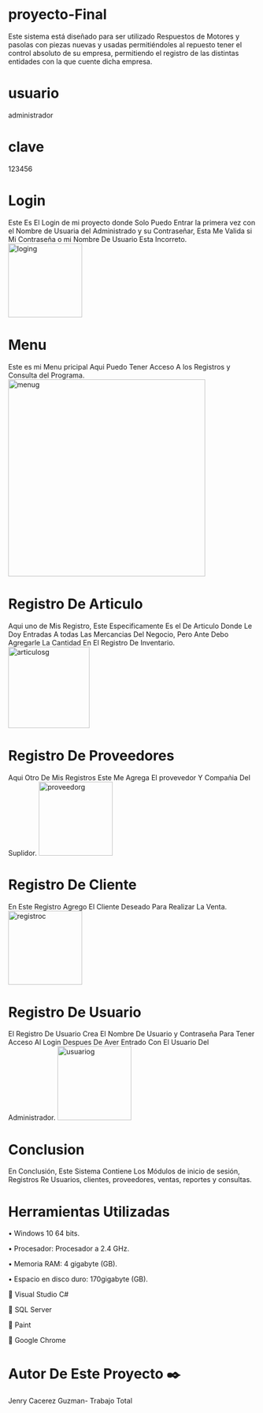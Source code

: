 # proyecto-Final





Este sistema está diseñado para ser utilizado Respuestos de Motores y pasolas con piezas nuevas y usadas permitiéndoles  al repuesto tener el control absoluto de su empresa, permitiendo el registro de las distintas entidades con la que cuente dicha empresa.
# usuario
administrador
# clave
123456
# Login

Este Es El Login de mi proyecto donde Solo Puedo Entrar la primera vez con el Nombre de Usuaria del Administrado y su Contraseñar, Esta Me Valida si Mi Contraseña o mi Nombre De Usuario Esta Incorreto.
<img width="150" alt="loging" src="https://user-images.githubusercontent.com/54563282/69565002-f572ff00-0fab-11ea-997b-06be91fd7868.png">

# Menu
Este es mi Menu pricipal Aqui Puedo Tener Acceso A los Registros y Consulta del Programa.
<img width="400" alt="menug" src="https://user-images.githubusercontent.com/54563282/69565254-8053f980-0fac-11ea-916a-e8f7d4b19677.png">

# Registro De Articulo
Aqui uno de Mis Registro, Este Especificamente Es el De Articulo Donde Le Doy Entradas A todas Las Mercancias Del Negocio, Pero Ante Debo Agregarle La Cantidad En El Registro De Inventario.
<img width="165" alt="articulosg" src="https://user-images.githubusercontent.com/54563282/69565307-9d88c800-0fac-11ea-9ece-f962add291ac.png">

# Registro De Proveedores
Aqui Otro De Mis Registros Este Me Agrega El provevedor Y Compañia Del Suplidor.
<img width="150" alt="proveedorg" src="https://user-images.githubusercontent.com/54563282/69565366-be511d80-0fac-11ea-8e2e-516df2385401.png">

# Registro De Cliente
En Este Registro Agrego El Cliente Deseado Para Realizar La Venta.
<img width="150" alt="registroc" src="https://user-images.githubusercontent.com/54563282/69565431-dde84600-0fac-11ea-975f-4dea8b8a4314.png">

# Registro De Usuario
El Registro De Usuario Crea El Nombre De Usuario y Contraseña Para Tener Acceso Al Login Despues De Aver Entrado Con El Usuario Del Administrador.
<img width="150" alt="usuariog" src="https://user-images.githubusercontent.com/54563282/69565494-fbb5ab00-0fac-11ea-9eea-aef7b47acc02.png">

# Conclusion
En Conclusión, Este Sistema Contiene Los Módulos de inicio de sesión, Registros Re Usuarios, clientes,  proveedores, ventas, reportes y consultas.


# Herramientas Utilizadas 
• Windows 10 64 bits.

• Procesador: Procesador a 2.4 GHz.

• Memoria RAM: 4 gigabyte (GB).

• Espacio en disco duro: 170gigabyte (GB).

 Visual Studio C#

 SQL Server

 Paint

 Google Chrome

# Autor De Este Proyecto ✒️

Jenry Cacerez Guzman- Trabajo Total



